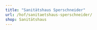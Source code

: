 ```yaml
---
title: "Sanitätshaus Sperschneider"
url: /hof/sanitaetshaus-sperschneider/
shop: Sanitätshaus
---
```

